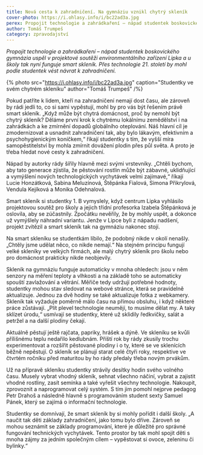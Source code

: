 ```yaml
---
title: Nová cesta k zahradničení. Na gymnáziu vznikl chytrý skleník
cover-photo: https://i.ohlasy.info/i/bc22ad3a.jpg
perex: Propojit technologie a zahrádkaření – nápad studentek boskovického gymnázia, u kterého nyní funguje smart skleník. Přes technologie 21. století by mohl podle studentek vést návrat k zahradničení.
author: Tomáš Trumpeš
category: zpravodajství
---
```


*Propojit technologie a zahrádkaření – nápad studentek boskovického gymnázia uspěl v projektové soutěži environmentálního zařízení Lipka a u školy tak nyní funguje smart skleník. Přes technologie 21. století by mohl podle studentek vést návrat k zahradničení.*

{% photo src="https://i.ohlasy.info/i/bc22ad3a.jpg" caption="Studentky ve svém chytrém skleníku" author="Tomáš Trumpeš" /%}

Pokud patříte k lidem, kteří na zahradničení nemají dost času, ale zároveň by rádi jedli to, co si sami vypěstují, mohl by pro vás být řešením právě smart skleník. „Když může být chytrá domácnost, proč by nemohl být chytrý skleník? Děláme první krok k chytrému lokálnímu zemědělství i na zahrádkách a ke zmírnění dopadů globálního oteplování. Náš hlavní cíl je zmodernizovat a usnadnit zahradničení tak, aby bylo lákavým, efektivním a psychohygienickým koníčkem,“ říkají studentky s tím, že vyšší míra samopěstitelství by mohla zmírnit dovážení plodin přes půl světa. A proto je třeba hledat nové cesty k zahradničení.

Nápad by autorky rády šířily hlavně mezi svými vrstevníky. „Chtěli bychom, aby tato generace zjistila, že pěstování rostlin může být zábavné, uklidňující a vymýšlení nových technologických vychytávek velmi zajímavé,“ říkají Lucie Honzátková, Sabina Meluzínová, Štěpánka Fialová, Simona Přikrylová, Vendula Kejíková a Monika Odehnalová.

Smart skleník si studentky 1. B vymyslely, když centrum Lipka vyhlásilo projektovou soutěž pro školy a jejich třídní profesorka Izabela Štěpánková je oslovila, aby se zúčastnily. Zpočátku nevěřily, že by mohly uspět, a dokonce už vymýšlely náhradní variantu. Jenže v Lipce byli z nápadu nadšení, projekt zvítězil a smart skleník tak na gymnáziu nakonec stojí.

Na smart skleníku se studentkám líbilo, že podobný nikde v okolí nenašly. „Chtěly jsme udělat něco, co nikde nemají.“ Na stejném principu fungují velké skleníky ve velkých firmách, ale malý chytrý skleník pro školu nebo pro domácnost prakticky nikde neobjevily.

Skleník na gymnáziu funguje automaticky v mnoha ohledech: jsou v něm senzory na měření teploty a vlhkosti a na základě toho se automaticky spouští zavlažování a větrání. Měřiče tedy udržují potřebné hodnoty, studentky mohou stav sledovat na webové stránce, která se pravidelně aktualizuje. Jednou za dvě hodiny se také aktualizuje fotka z webkamery. Skleník tak vyžaduje poměrně málo času na přímou obsluhu, i když některé práce zůstávají. „Plít plevel technologie neumějí, to musíme dělat my. A taky sklízet úrodu,“ usmívají se studentky, které už sklidily ředkvičky, salát a petržel a na další plodiny čekají.

Aktuálně pěstují ještě rajčata, papriky, hrášek a dýně. Ve skleníku se kvůli přílišnému teplu nedařilo kedlubnám. Příští rok by rády zkusily trochu experimentovat a rozšířit pěstované plodiny i o ty, které se ve sklenících běžně nepěstují. O skleník se plánují starat celé čtyři roky, respektive ve čtvrtém ročníku před maturitou by ho rády předaly třeba novým prvákům.

Už na přípravě skleníku studentky strávily desítky hodin svého volného času. Musely vybrat vhodný skleník, sehnat všechno náčiní, vybrat a zajistit vhodné rostliny, zasít semínka a také vyřešit všechny technologie. Nakoupit, zprovoznit a naprogramovat celý systém. S tím jim pomohl nejprve pedagog Petr Drahoš a následně hlavně s programováním student sexty Samuel Pánek, který se zajímá o informační technologie.

Studentky se domnívají, že smart skleník by si mohly pořídit i další školy. „A naučit tak děti základy zahradničení, jako tomu bylo dříve. Zároveň se mohou seznámit se základy programování, které je důležité pro správné fungování technických vychytávek. Tento prostor by tak mohl spojit děti s mnoha zájmy za jedním společným cílem – vypěstovat si ovoce, zeleninu či bylinky.“
